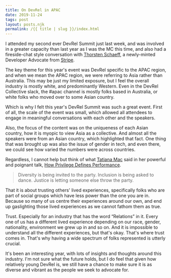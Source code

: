```yaml
---
title: On DevRel in APAC
date: 2019-11-24
tags: post
layout: posts.njk
permalink: /{{ title | slug }}/index.html
---
```

I attended my second ever DevRel Summit just last week, and was involved in a greater capacity than last year as I was the MC this time, and also had a fireside-chat style conversation with [Thorsten Schaeff](https://twitter.com/thorwebdev), a newly-minted Developer Advocate from [Stripe](https://stripe.com/gb).

The key theme for this year's event was DevRel specific to the APAC region, and when we mean the APAC region, we were referring to Asia rather than Australia. This may be just my limited exposure, but I feel the overall industry is mostly white, and predominantly Western. Even in the DevRel Collective slack, the #apac channel is mostly folks based in Australia, or white folks who moved over to some Asian country.

Which is why I felt this year's DevRel Summit was such a great event. First of all, the scale of the event was small, which allowed all attendees to engage in meaningful conversations with each other and the speakers.

Also, the focus of the content was on the uniqueness of each Asian country, how it is myopic to view Asia as a collective. And almost all the speakers were from an Asian country, which highlighted that fact. One thing that was brought up was also the issue of gender in tech, and even there, we could see how varied the numbers were across countries.

Regardless, I cannot help but think of what [Tatiana Mac](https://tatianamac.com/) said in her powerful and poignant talk, [How Privilege Defines Performance](https://slides.com/tatianamac/how-privilege-defines-performance/fullscreen/#/106).

> Diversity is being invited to the party. Inclusion is being asked to dance. Justice is letting someone else throw the party.

That it is about trusting others' lived experiences, specifically folks who are part of social groups which have less power than the one you are in. Because so many of us centre their experiences around our own, and end up gaslighting those lived experiences as we cannot fathom them as true.

Trust. Especially for an industry that has the word “Relations” in it. Every one of us has a different lived experience depending on our race, gender, nationality, environment we grew up in and so on. And it is impossible to understand all the different experiences, but that's okay. That's where trust comes in. That's why having a wide spectrum of folks represented is utterly crucial.

It's been an interesting year, with lots of insights and thoughts around this industry. I'm not sure what the future holds, but I do feel that given how relatively young DevRel is, we still have a chance to make sure it is as diverse and vibrant as the people we seek to advocate for.